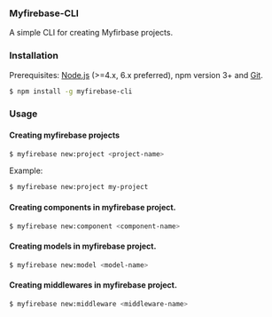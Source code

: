 ### Myfirebase-CLI

A simple CLI for creating Myfirbase projects.

### Installation

Prerequisites: [Node.js](https://nodejs.org/en/) (>=4.x, 6.x preferred), npm version 3+ and [Git](https://git-scm.com/).

```bash
$ npm install -g myfirebase-cli
```

### Usage

#### Creating myfirebase projects

```bash
$ myfirebase new:project <project-name>
```

Example:

```bash
$ myfirebase new:project my-project
```

#### Creating components in myfirebase project.

```bash
$ myfirebase new:component <component-name>
```

#### Creating models in myfirebase project.

```bash
$ myfirebase new:model <model-name>
```

#### Creating middlewares in myfirebase project.

```bash
$ myfirebase new:middleware <middleware-name>
```